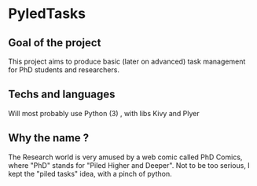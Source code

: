 PyledTasks
==========
## Goal of the project ##
This project aims to produce basic (later on advanced) task management for PhD students and researchers.
## Techs and languages ##
Will most probably use Python (3) , with libs Kivy and Plyer
## Why the name ? ##
The Research world is very amused by a web comic called PhD Comics, where "PhD" stands for "Piled Higher and Deeper". Not to be too serious, I kept the "piled tasks" idea, with a pinch of python.
